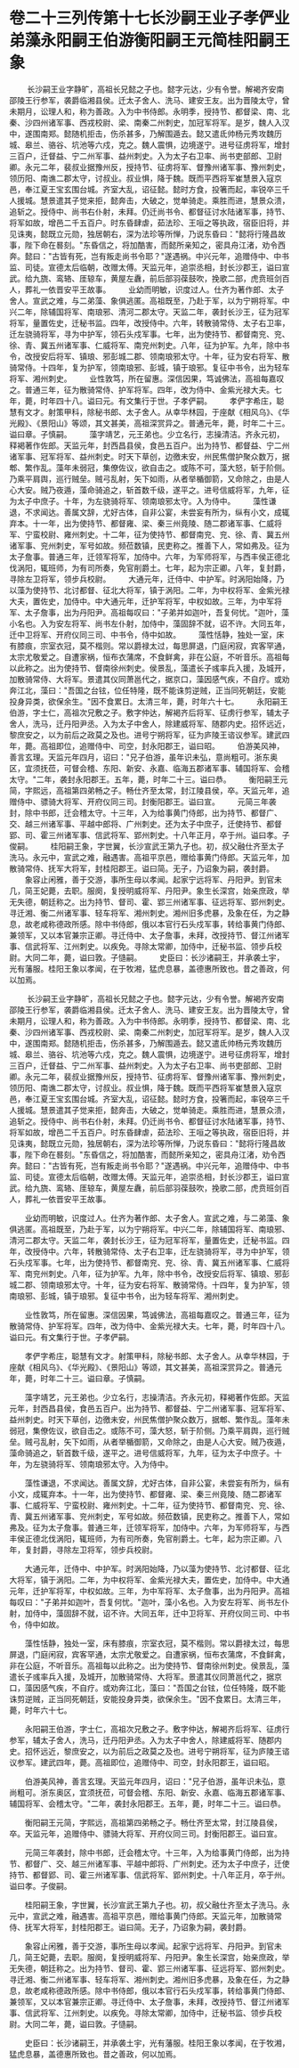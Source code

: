# 卷二十三列传第十七长沙嗣王业子孝俨业弟藻永阳嗣王伯游衡阳嗣王元简桂阳嗣王象

 　　长沙嗣王业字静旷，高祖长兄懿之子也。懿字元达，少有令誉。解褐齐安南邵陵王行参军，袭爵临湘县侯。迁太子舍人、洗马、建安王友。出为晋陵太守，曾未期月，讼理人和，称为善政。入为中书侍郎。永明季，授持节、都督梁、南、北秦、沙四州诸军事、西戎校尉、梁、南秦二州刺史，加冠军将军。是岁，魏人入汉中，遂围南郑。懿随机拒击，伤杀甚多，乃解围遁去。懿又遣氐帅杨元秀攻魏历城、皋兰、骆谷、坑池等六戍，克之。魏人震惧，边境遂宁。进号征虏将军，增封三百户，迁督益、宁二州军事、益州刺史。入为太子右卫率、尚书吏部郎、卫尉卿。永元二年，裴叔业据豫州反，授持节、征虏将军、督豫州诸军事、豫州刺史，领历阳、南谯二郡太守，讨叔业。叔业惧，降于魏。既而平西将军崔慧景入寇京邑，奉江夏王宝玄围台城。齐室大乱，诏征懿。懿时方食，投箸而起，率锐卒三千人援城。慧景遣其子觉来拒，懿奔击，大破之，觉单骑走。乘胜而进，慧景众溃，追斩之。授侍中、尚书右仆射，未拜。仍迁尚书令、都督征讨水陆诸军事，持节、将军如故，增邑二千五百户。时东昏肆虐，茹法珍、王咺之等执政，宿臣旧将，并见诛夷，懿既立元勋，独居朝右，深为法珍等所惮，乃说东昏曰："懿将行隆昌故事，陛下命在晷刻。"东昏信之，将加酷害，而懿所亲知之，密具舟江渚，劝令西奔。懿曰："古皆有死，岂有叛走尚书令耶？"遂遇祸。中兴元年，追赠侍中、中书监、司徒。宣德太后临朝，改赠太傅。天监元年，追崇丞相，封长沙郡王，谥曰宣武。给九旒、鸾辂、厓辌车，黄屋左纛，前后部羽葆鼓吹，挽歌二部，虎贲班剑百人，葬礼一依晋安平王故事。 　　业幼而明敏，识度过人。仕齐为著作郎、太子舍人。宣武之难，与二弟藻、象俱逃匿。高祖既至，乃赴于军，以为宁朔将军。中兴二年，除辅国将军、南琅邪、清河二郡太守。天监二年，袭封长沙王，征为冠军将军，量置佐史，迁秘书监。四年，改授侍中。六年，转散骑常侍、太子右卫率，迁左骁骑将军，寻为中护军，领石头戍军事。七年，出为使持节、都督南兖、兖、徐、青、冀五州诸军事、仁威将军、南兖州刺史。八年，征为护军。九年，除中书令，改授安后将军、镇琅、邪彭城二郡、领南琅邪太守。十年，征为安右将军、散骑常侍。十四年，复为护军，领南琅邪、彭城，镇于琅邪。复征中书令，出为轻车将军、湘州刺史。 　　业性敦笃，所在留惠。深信因果，笃诚佛法，高祖每嘉叹之。普通三年，征为散骑常侍、护军将军。四年，改为侍中、金紫光禄大夫。七年，薨，时年四十八。谥曰元。有文集行于世。子孝俨嗣。 　　孝俨字希庄，聪慧有文才。射策甲科，除秘书郎、太子舍人。从幸华林园，于座献《相风乌》、《华光殿》、《景阳山》等颂，其文甚美，高祖深赏异之。普通元年，薨，时年二十三。谥曰章。子慎嗣。 　　藻字靖艺，元王弟也。少立名行，志操清洁。齐永元初，释褐著作佐郎。天监元年，封西昌县侯，食邑五百户。出为持节、都督益、宁二州诸军事、冠军将军、益州刺史。时天下草创，边徼未安，州民焦僧护聚众数万，据郫、繁作乱。藻年未弱冠，集僚佐议，欲自击之。或陈不可，藻大怒，斩于阶侧。乃乘平肩舆，巡行贼垒。贼弓乱射，矢下如雨，从者举楯御箭，又命除之，由是人心大安。贼乃夜遁，藻命骑追之，斩首数千级，遂平之。进号信威将军，九年，征为太子中庶子。十年，为左骁骑将军、领南琅邪太守。入为侍中。 　　藻性谦退，不求闻达。善属文辞，尤好古体，自非公宴，未尝妄有所为，纵有小文，成辄弃本。十一年，出为使持节、都督雍、梁、秦三州竟陵、随二郡诸军事、仁威将军、宁蛮校尉、雍州刺史。十二年，征为使持节、都督南兖、兖、徐、青、冀五州诸军事、兖州刺史，军号如故。频莅数镇，民吏称之。推善下人，常如弗及。征为太子詹事。普通三年，迁领军将军，加侍中。六年，为军师将军，与西丰侯正德北伐涡阳，辄班师，为有司所奏，免官削爵土。七年，起为宗正卿。八年，复封爵，寻除左卫将军，领步兵校尉。 　　大通元年，迁侍中、中护军。时涡阳始降，乃以藻为使持节、北讨都督、征北大将军，镇于涡阳。二年，为中权将军、金紫光禄大夫，置佐史，加侍中。中大通元年，迁护军将军，中权如故。三年，为中军将军、太子詹事，出为丹阳尹。高祖每叹曰："子弟并如迦叶，吾复何忧。"迦叶，藻小名也。入为安左将军、尚书左仆射，加侍中，藻固辞不就，诏不许。大同五年，迁中卫将军、开府仪同三司、中书令，侍中如故。 　　藻性恬静，独处一室，床有膝痕，宗室衣冠，莫不楷则。常以爵禄太过，每思屏退，门庭闲寂，宾客罕通，太宗尤敬爱之。自遭家祸，恒布衣蒲席，不食鲜禽，非在公庭，不听音乐。高祖每以此称之。出为使持节、督南徐州刺史。侯景乱，藻遣长子彧率兵入援，及城开，加散骑常侍、大将军。景遣其仪同萧邕代之，据京口，藻因感气疾，不自疗。或劝奔江北，藻曰："吾国之台铉，位任特隆，既不能诛剪逆贼，正当同死朝廷，安能投身异类，欲保余生。"因不食累日。太清三年，薨，时年六十七。 　　永阳嗣王伯游，字士仁，高祖次兄敷之子。敷字仲达，解褐齐后将军、征虏行参军，辅太子舍人，洗马，迁丹阳尹丞。入为太子中舍人，除建威将军、随郡内史。招怀远近，黎庶安之，以为前后之政莫之及也。进号宁朔将军，征为庐陵王谘议参军。建武四年，薨。高祖即位，追赠侍中、司空，封永阳郡王，谥曰昭。 　　伯游美风神，善言玄理。天监元年四月，诏曰："兄子伯游，虽年识未弘，意尚粗可。浙东奥区，宜须抚莅，可督会稽、东阳、新安、永嘉、临海五郡诸军事、辅国将军、会稽太守。"二年，袭封永阳郡王。五年，薨，时年二十三。谥曰恭。 　　衡阳嗣王元简，字熙远，高祖第四弟畅之子。畅仕齐至太常，封江陵县侯，卒。天监元年，追赠侍中、骠骑大将军、开府仪同三司。封衡阳郡王。谥曰宣。 　　元简三年袭封，除中书郎，迁会稽太守。十三年，入为给事黄门侍郎，出为持节、都督广、交、越三州诸军事、平越中郎将、广州刺史。还为太子中庶子，迁使持节、都督郢、司、霍三州诸军事、信武将军、郢州刺史。十八年正月，卒于州。谥曰孝。子俊嗣。 　　桂阳嗣王象，字世翼，长沙宣武王第九子也。初，叔父融仕齐至太子洗马。永元中，宣武之难，融遇害。高祖平京邑，赠给事黄门侍郎。天监元年，加散骑常侍、抚军大将军，封桂阳郡王。谥曰简。无子，乃诏象为嗣，袭封爵。 　　象容止闲雅，善于交游，事所生母以孝闻。起家宁远将军、丹阳尹。到官未几，简王妃薨，去职。服阕，复授明威将军、丹阳尹。象生长深宫，始亲庶政，举无失德，朝廷称之。出为持节、督司、霍、郢三州诸军事、征远将军、郢州刺史。寻迁湘、衡二州诸军事、轻车将军、湘州刺史。湘州旧多虎暴，及象在任，为之静息，故老咸称德政所感。除中书侍郎，俄以本官行石头戍军事，转给事黄门侍郎、兼领军，又以本官兼宗正卿。寻迁侍中、太子詹事，未拜，改授持节、督江州诸军事、信武将军、江州刺史。以疾免。寻除太常卿，加侍中，迁秘书监、领步兵校尉。大同二年，薨，谥曰敦。子慥嗣。 　　史臣曰：长沙诸嗣王，并承袭土宇，光有藩服。桂阳王象以孝闻，在于牧湘，猛虎息暴，盖德惠所致也。昔之善政，何以加焉。

 　　长沙嗣王业字静旷，高祖长兄懿之子也。懿字元达，少有令誉。解褐齐安南邵陵王行参军，袭爵临湘县侯。迁太子舍人、洗马、建安王友。出为晋陵太守，曾未期月，讼理人和，称为善政。入为中书侍郎。永明季，授持节、都督梁、南、北秦、沙四州诸军事、西戎校尉、梁、南秦二州刺史，加冠军将军。是岁，魏人入汉中，遂围南郑。懿随机拒击，伤杀甚多，乃解围遁去。懿又遣氐帅杨元秀攻魏历城、皋兰、骆谷、坑池等六戍，克之。魏人震惧，边境遂宁。进号征虏将军，增封三百户，迁督益、宁二州军事、益州刺史。入为太子右卫率、尚书吏部郎、卫尉卿。永元二年，裴叔业据豫州反，授持节、征虏将军、督豫州诸军事、豫州刺史，领历阳、南谯二郡太守，讨叔业。叔业惧，降于魏。既而平西将军崔慧景入寇京邑，奉江夏王宝玄围台城。齐室大乱，诏征懿。懿时方食，投箸而起，率锐卒三千人援城。慧景遣其子觉来拒，懿奔击，大破之，觉单骑走。乘胜而进，慧景众溃，追斩之。授侍中、尚书右仆射，未拜。仍迁尚书令、都督征讨水陆诸军事，持节、将军如故，增邑二千五百户。时东昏肆虐，茹法珍、王咺之等执政，宿臣旧将，并见诛夷，懿既立元勋，独居朝右，深为法珍等所惮，乃说东昏曰："懿将行隆昌故事，陛下命在晷刻。"东昏信之，将加酷害，而懿所亲知之，密具舟江渚，劝令西奔。懿曰："古皆有死，岂有叛走尚书令耶？"遂遇祸。中兴元年，追赠侍中、中书监、司徒。宣德太后临朝，改赠太傅。天监元年，追崇丞相，封长沙郡王，谥曰宣武。给九旒、鸾辂、厓辌车，黄屋左纛，前后部羽葆鼓吹，挽歌二部，虎贲班剑百人，葬礼一依晋安平王故事。

　　业幼而明敏，识度过人。仕齐为著作郎、太子舍人。宣武之难，与二弟藻、象俱逃匿。高祖既至，乃赴于军，以为宁朔将军。中兴二年，除辅国将军、南琅邪、清河二郡太守。天监二年，袭封长沙王，征为冠军将军，量置佐史，迁秘书监。四年，改授侍中。六年，转散骑常侍、太子右卫率，迁左骁骑将军，寻为中护军，领石头戍军事。七年，出为使持节、都督南兖、兖、徐、青、冀五州诸军事、仁威将军、南兖州刺史。八年，征为护军。九年，除中书令，改授安后将军、镇琅、邪彭城二郡、领南琅邪太守。十年，征为安右将军、散骑常侍。十四年，复为护军，领南琅邪、彭城，镇于琅邪。复征中书令，出为轻车将军、湘州刺史。

　　业性敦笃，所在留惠。深信因果，笃诚佛法，高祖每嘉叹之。普通三年，征为散骑常侍、护军将军。四年，改为侍中、金紫光禄大夫。七年，薨，时年四十八。谥曰元。有文集行于世。子孝俨嗣。

　　孝俨字希庄，聪慧有文才。射策甲科，除秘书郎、太子舍人。从幸华林园，于座献《相风乌》、《华光殿》、《景阳山》等颂，其文甚美，高祖深赏异之。普通元年，薨，时年二十三。谥曰章。子慎嗣。

　　藻字靖艺，元王弟也。少立名行，志操清洁。齐永元初，释褐著作佐郎。天监元年，封西昌县侯，食邑五百户。出为持节、都督益、宁二州诸军事、冠军将军、益州刺史。时天下草创，边徼未安，州民焦僧护聚众数万，据郫、繁作乱。藻年未弱冠，集僚佐议，欲自击之。或陈不可，藻大怒，斩于阶侧。乃乘平肩舆，巡行贼垒。贼弓乱射，矢下如雨，从者举楯御箭，又命除之，由是人心大安。贼乃夜遁，藻命骑追之，斩首数千级，遂平之。进号信威将军，九年，征为太子中庶子。十年，为左骁骑将军、领南琅邪太守。入为侍中。

　　藻性谦退，不求闻达。善属文辞，尤好古体，自非公宴，未尝妄有所为，纵有小文，成辄弃本。十一年，出为使持节、都督雍、梁、秦三州竟陵、随二郡诸军事、仁威将军、宁蛮校尉、雍州刺史。十二年，征为使持节、都督南兖、兖、徐、青、冀五州诸军事、兖州刺史，军号如故。频莅数镇，民吏称之。推善下人，常如弗及。征为太子詹事。普通三年，迁领军将军，加侍中。六年，为军师将军，与西丰侯正德北伐涡阳，辄班师，为有司所奏，免官削爵土。七年，起为宗正卿。八年，复封爵，寻除左卫将军，领步兵校尉。

　　大通元年，迁侍中、中护军。时涡阳始降，乃以藻为使持节、北讨都督、征北大将军，镇于涡阳。二年，为中权将军、金紫光禄大夫，置佐史，加侍中。中大通元年，迁护军将军，中权如故。三年，为中军将军、太子詹事，出为丹阳尹。高祖每叹曰："子弟并如迦叶，吾复何忧。"迦叶，藻小名也。入为安左将军、尚书左仆射，加侍中，藻固辞不就，诏不许。大同五年，迁中卫将军、开府仪同三司、中书令，侍中如故。

　　藻性恬静，独处一室，床有膝痕，宗室衣冠，莫不楷则。常以爵禄太过，每思屏退，门庭闲寂，宾客罕通，太宗尤敬爱之。自遭家祸，恒布衣蒲席，不食鲜禽，非在公庭，不听音乐。高祖每以此称之。出为使持节、督南徐州刺史。侯景乱，藻遣长子彧率兵入援，及城开，加散骑常侍、大将军。景遣其仪同萧邕代之，据京口，藻因感气疾，不自疗。或劝奔江北，藻曰："吾国之台铉，位任特隆，既不能诛剪逆贼，正当同死朝廷，安能投身异类，欲保余生。"因不食累日。太清三年，薨，时年六十七。

　　永阳嗣王伯游，字士仁，高祖次兄敷之子。敷字仲达，解褐齐后将军、征虏行参军，辅太子舍人，洗马，迁丹阳尹丞。入为太子中舍人，除建威将军、随郡内史。招怀远近，黎庶安之，以为前后之政莫之及也。进号宁朔将军，征为庐陵王谘议参军。建武四年，薨。高祖即位，追赠侍中、司空，封永阳郡王，谥曰昭。

　　伯游美风神，善言玄理。天监元年四月，诏曰："兄子伯游，虽年识未弘，意尚粗可。浙东奥区，宜须抚莅，可督会稽、东阳、新安、永嘉、临海五郡诸军事、辅国将军、会稽太守。"二年，袭封永阳郡王。五年，薨，时年二十三。谥曰恭。

　　衡阳嗣王元简，字熙远，高祖第四弟畅之子。畅仕齐至太常，封江陵县侯，卒。天监元年，追赠侍中、骠骑大将军、开府仪同三司。封衡阳郡王。谥曰宣。

　　元简三年袭封，除中书郎，迁会稽太守。十三年，入为给事黄门侍郎，出为持节、都督广、交、越三州诸军事、平越中郎将、广州刺史。还为太子中庶子，迁使持节、都督郢、司、霍三州诸军事、信武将军、郢州刺史。十八年正月，卒于州。谥曰孝。子俊嗣。

　　桂阳嗣王象，字世翼，长沙宣武王第九子也。初，叔父融仕齐至太子洗马。永元中，宣武之难，融遇害。高祖平京邑，赠给事黄门侍郎。天监元年，加散骑常侍、抚军大将军，封桂阳郡王。谥曰简。无子，乃诏象为嗣，袭封爵。

　　象容止闲雅，善于交游，事所生母以孝闻。起家宁远将军、丹阳尹。到官未几，简王妃薨，去职。服阕，复授明威将军、丹阳尹。象生长深宫，始亲庶政，举无失德，朝廷称之。出为持节、督司、霍、郢三州诸军事、征远将军、郢州刺史。寻迁湘、衡二州诸军事、轻车将军、湘州刺史。湘州旧多虎暴，及象在任，为之静息，故老咸称德政所感。除中书侍郎，俄以本官行石头戍军事，转给事黄门侍郎、兼领军，又以本官兼宗正卿。寻迁侍中、太子詹事，未拜，改授持节、督江州诸军事、信武将军、江州刺史。以疾免。寻除太常卿，加侍中，迁秘书监、领步兵校尉。大同二年，薨，谥曰敦。子慥嗣。

　　史臣曰：长沙诸嗣王，并承袭土宇，光有藩服。桂阳王象以孝闻，在于牧湘，猛虎息暴，盖德惠所致也。昔之善政，何以加焉。